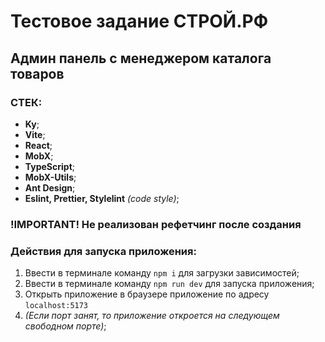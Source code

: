 # Тестовое задание СТРОЙ.РФ

## Админ панель с менеджером каталога товаров

### СТЕК:
- **Ky**;
- **Vite**;
- **React**;
- **MobX**;
- **TypeScript**;
- **MobX-Utils**;
- **Ant Design**;
- **Eslint, Prettier, Stylelint** *(code style)*;

### !IMPORTANT! Не реализован рефетчинг после создания

### Действия для запуска приложения:
1. Ввести в терминале команду `npm i` для загрузки зависимостей;
2. Ввести в терминале команду `npm run dev` для запуска приложения;
3. Открыть приложение в браузере приложение по адресу `localhost:5173`
4. _(Если порт занят, то приложение откроется на следующем свободном порте)_;
